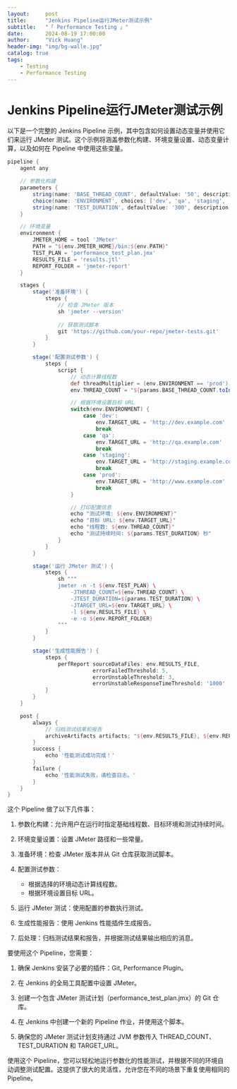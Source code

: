 ```yaml
---
layout:     post
title:      "Jenkins Pipeline运行JMeter测试示例"
subtitle:   "「 Performance Testing 」" 
date:       2024-08-19 17:00:00
author:     "Vick Huang"
header-img: "img/bg-walle.jpg"
catalog: true
tags:
    - Testing
    - Performance Testing
---
```



# Jenkins Pipeline运行JMeter测试示例

以下是一个完整的 Jenkins Pipeline 示例，其中包含如何设置动态变量并使用它们来运行 JMeter 测试。这个示例将涵盖参数化构建、环境变量设置、动态变量计算，以及如何在 Pipeline 中使用这些变量。

```groovy
pipeline {
    agent any

    // 参数化构建
    parameters {
        string(name: 'BASE_THREAD_COUNT', defaultValue: '50', description: '基础线程数')
        choice(name: 'ENVIRONMENT', choices: ['dev', 'qa', 'staging', 'prod'], description: '目标环境')
        string(name: 'TEST_DURATION', defaultValue: '300', description: '测试持续时间(秒)')
    }

    // 环境变量
    environment {
        JMETER_HOME = tool 'JMeter'
        PATH = "${env.JMETER_HOME}/bin:${env.PATH}"
        TEST_PLAN = 'performance_test_plan.jmx'
        RESULTS_FILE = 'results.jtl'
        REPORT_FOLDER = 'jmeter-report'
    }

    stages {
        stage('准备环境') {
            steps {
                // 检查 JMeter 版本
                sh 'jmeter --version'
                
                // 获取测试脚本
                git 'https://github.com/your-repo/jmeter-tests.git'
            }
        }

        stage('配置测试参数') {
            steps {
                script {
                    // 动态计算线程数
                    def threadMultiplier = (env.ENVIRONMENT == 'prod') ? 2 : 1
                    env.THREAD_COUNT = "${params.BASE_THREAD_COUNT.toInteger() * threadMultiplier}"

                    // 根据环境设置目标 URL
                    switch(env.ENVIRONMENT) {
                        case 'dev':
                            env.TARGET_URL = 'http://dev.example.com'
                            break
                        case 'qa':
                            env.TARGET_URL = 'http://qa.example.com'
                            break
                        case 'staging':
                            env.TARGET_URL = 'http://staging.example.com'
                            break
                        case 'prod':
                            env.TARGET_URL = 'http://www.example.com'
                            break
                    }

                    // 打印配置信息
                    echo "测试环境: ${env.ENVIRONMENT}"
                    echo "目标 URL: ${env.TARGET_URL}"
                    echo "线程数: ${env.THREAD_COUNT}"
                    echo "测试持续时间: ${params.TEST_DURATION} 秒"
                }
            }
        }

        stage('运行 JMeter 测试') {
            steps {
                sh """
                jmeter -n -t ${env.TEST_PLAN} \
                    -JTHREAD_COUNT=${env.THREAD_COUNT} \
                    -JTEST_DURATION=${params.TEST_DURATION} \
                    -JTARGET_URL=${env.TARGET_URL} \
                    -l ${env.RESULTS_FILE} \
                    -e -o ${env.REPORT_FOLDER}
                """
            }
        }

        stage('生成性能报告') {
            steps {
                perfReport sourceDataFiles: env.RESULTS_FILE, 
                           errorFailedThreshold: 5, 
                           errorUnstableThreshold: 3, 
                           errorUnstableResponseTimeThreshold: '1000'
            }
        }
    }

    post {
        always {
            // 归档测试结果和报告
            archiveArtifacts artifacts: "${env.RESULTS_FILE}, ${env.REPORT_FOLDER}/**/*", fingerprint: true
        }
        success {
            echo '性能测试成功完成！'
        }
        failure {
            echo '性能测试失败，请检查日志。'
        }
    }
}
```

这个 Pipeline 做了以下几件事：

1. 参数化构建：允许用户在运行时指定基础线程数、目标环境和测试持续时间。  

2. 环境变量设置：设置 JMeter 路径和一些常量。  

3. 准备环境：检查 JMeter 版本并从 Git 仓库获取测试脚本。  

4. 配置测试参数：  
   - 根据选择的环境动态计算线程数。
   - 根据环境设置目标 URL。

5. 运行 JMeter 测试：使用配置的参数执行测试。  

6. 生成性能报告：使用 Jenkins 性能插件生成报告。  

7. 后处理：归档测试结果和报告，并根据测试结果输出相应的消息。  

要使用这个 Pipeline，您需要：

1. 确保 Jenkins 安装了必要的插件：Git, Performance Plugin。  

2. 在 Jenkins 的全局工具配置中设置 JMeter。  

3. 创建一个包含 JMeter 测试计划（performance_test_plan.jmx）的 Git 仓库。  

4. 在 Jenkins 中创建一个新的 Pipeline 作业，并使用这个脚本。  

5. 确保您的 JMeter 测试计划支持通过 JVM 参数传入 THREAD_COUNT、TEST_DURATION 和 TARGET_URL。  

使用这个 Pipeline，您可以轻松地运行参数化的性能测试，并根据不同的环境自动调整测试配置。这提供了很大的灵活性，允许您在不同的场景下重复使用相同的 Pipeline。

